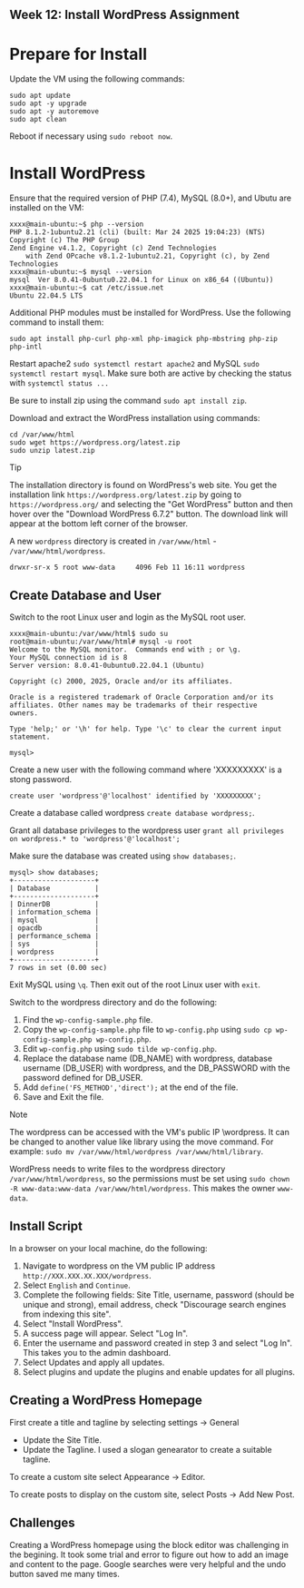## Week 12: Install WordPress Assignment 

# Prepare for Install

Update the VM using the following commands:

```
sudo apt update
sudo apt -y upgrade
sudo apt -y autoremove
sudo apt clean
```

Reboot if necessary using `sudo reboot now`.

# Install WordPress

Ensure that the required version of PHP (7.4), MySQL (8.0+), and Ubutu are installed on the VM:

```
xxxx@main-ubuntu:~$ php --version
PHP 8.1.2-1ubuntu2.21 (cli) (built: Mar 24 2025 19:04:23) (NTS)
Copyright (c) The PHP Group
Zend Engine v4.1.2, Copyright (c) Zend Technologies
    with Zend OPcache v8.1.2-1ubuntu2.21, Copyright (c), by Zend Technologies
xxxx@main-ubuntu:~$ mysql --version
mysql  Ver 8.0.41-0ubuntu0.22.04.1 for Linux on x86_64 ((Ubuntu))
xxxx@main-ubuntu:~$ cat /etc/issue.net
Ubuntu 22.04.5 LTS
```

Additional PHP modules must be installed for WordPress.  Use the following command to install them:

```
sudo apt install php-curl php-xml php-imagick php-mbstring php-zip php-intl
```

Restart apache2 `sudo systemctl restart apache2` and MySQL `sudo systemctl restart mysql`.  Make sure both are active by checking the status with `systemctl status ...`

Be sure to install zip using the command `sudo apt install zip`.

Download and extract the WordPress installation using commands:

```
cd /var/www/html
sudo wget https://wordpress.org/latest.zip
sudo unzip latest.zip
```

> [!Tip] 
>The installation directory is found on WordPress's web site.  You get the installation link `https://wordpress.org/latest.zip` by going to `https://wordpress.org/` and selecting the "Get WordPress" button and then hover over the "Download WordPress 6.7.2" button.  The download link will appear at the bottom left corner of the browser.

A new `wordpress` directory is created in `/var/www/html` - `/var/www/html/wordpress`.  

```
drwxr-sr-x 5 root www-data     4096 Feb 11 16:11 wordpress
```

## Create Database and User

Switch to the root Linux user and login as the MySQL root user.

```
xxxx@main-ubuntu:/var/www/html$ sudo su
root@main-ubuntu:/var/www/html# mysql -u root
Welcome to the MySQL monitor.  Commands end with ; or \g.
Your MySQL connection id is 8
Server version: 8.0.41-0ubuntu0.22.04.1 (Ubuntu)

Copyright (c) 2000, 2025, Oracle and/or its affiliates.

Oracle is a registered trademark of Oracle Corporation and/or its
affiliates. Other names may be trademarks of their respective
owners.

Type 'help;' or '\h' for help. Type '\c' to clear the current input statement.

mysql> 
```

Create a new user with the following command where 'XXXXXXXXX' is a stong password.

```
create user 'wordpress'@'localhost' identified by 'XXXXXXXXX';
```

Create a database called wordpress `create database wordpress;`.

Grant all database privileges to the wordpress user `grant all privileges on wordpress.* to 'wordpress'@'localhost';`

Make sure the database was created using `show databases;`.
```
mysql> show databases;
+--------------------+
| Database           |
+--------------------+
| DinnerDB           |
| information_schema |
| mysql              |
| opacdb             |
| performance_schema |
| sys                |
| wordpress          |
+--------------------+
7 rows in set (0.00 sec)
```

Exit MySQL using `\q`.  Then exit out of the root Linux user with `exit`.  

Switch to the wordpress directory and do the following:
1. Find the `wp-config-sample.php` file.  
2. Copy the `wp-config-sample.php` file to `wp-config.php` using `sudo cp wp-config-sample.php wp-config.php`.
3. Edit `wp-config.php` using `sudo tilde wp-config.php`.
4. Replace the database name (DB_NAME) with wordpress, database username (DB_USER) with wordpress, and the DB_PASSWORD with the password defined for DB_USER.
5. Add `define('FS_METHOD','direct');` at the end of the file.
6. Save and Exit the file.

> [!NOTE] 
> The wordpress can be accessed with the VM's public IP \wordpress.  It can be changed to another value like library using the move command.  For example:
>`sudo mv /var/www/html/wordpress /var/www/html/library`.

WordPress needs to write files to the wordpress directory `/var/www/html/wordpress`, so the permissions must be set using `sudo chown -R www-data:www-data /var/www/html/wordpress`.  This makes the owner `www-data`.  

## Install Script

In a browser on your local machine, do the following:
1. Navigate to wordpress on the VM public IP address `http://XXX.XXX.XX.XXX/wordpress`.
2. Select `English` and `Continue`.  
3. Complete the following fields: Site Title, username, password (should be unique and strong), email address, check "Discourage search engines from indexing this site".  
4. Select "Install WordPress".
5. A success page will appear.  Select "Log In".  
6. Enter the username and password created in step 3 and select "Log In".  This takes you to the admin dashboard.
7. Select Updates and apply all updates.
8. Select plugins and update the plugins and enable updates for all plugins.  

## Creating a WordPress Homepage

First create a title and tagline by selecting settings -> General 
* Update the Site Title.
* Update the Tagline.  I used a slogan genearator to create a suitable tagline.  

To create a custom site select Appearance -> Editor.  

To create posts to display on the custom site, select Posts -> Add New Post.  

## Challenges

Creating a WordPress homepage using the block editor was challenging in the begining.  It took some trial and error to figure out how to add an image and content to the page.  Google searches were very helpful and the undo button saved me many times.  
